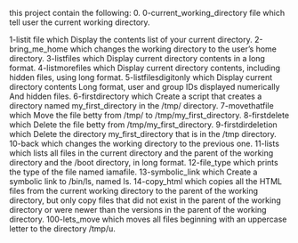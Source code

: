 this project contain the following: 0. 0-current_working_directory file which tell user the current working directory.

1-listit file which Display the contents list of your current directory.
2-bring_me_home which changes the working directory to the user’s home directory.
3-listfiles which Display current directory contents in a long format.
4-listmorefiles which Display current directory contents, including hidden files, using long format.
5-listfilesdigitonly which Display current directory contents Long format, user and group IDs displayed numerically And hidden files.
6-firstdirectory which Create a script that creates a directory named my_first_directory in the /tmp/ directory.
7-movethatfile which Move the file betty from /tmp/ to /tmp/my_first_directory.
8-firstdelete which Delete the file betty from /tmp/my_first_directory.
9-firstdirdeletion which Delete the directory my_first_directory that is in the /tmp directory.
10-back which changes the working directory to the previous one.
11-lists which lists all files in the current directory and the parent of the working directory and the /boot directory, in long format.
12-file_type which prints the type of the file named iamafile.
13-symbolic_link which Create a symbolic link to /bin/ls, named ls.
14-copy_html which copies all the HTML files from the current working directory to the parent of the working directory, but only copy files that did not exist in the parent of the working directory or were newer than the versions in the parent of the working directory.
100-lets_move which moves all files beginning with an uppercase letter to the directory /tmp/u.
